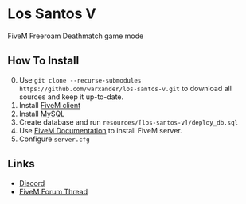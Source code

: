 # Los Santos V
FiveM Freeroam Deathmatch game mode

## How To Install
0. Use `git clone --recurse-submodules https://github.com/warxander/los-santos-v.git` to download all sources and keep it up-to-date.
1. Install [FiveM client](https://fivem.net/)
2. Install [MySQL](https://www.mysql.com/)
3. Create database and run `resources/[los-santos-v]/deploy_db.sql`
4. Use [FiveM Documentation](http://docs.fivem.net/server-manual/setting-up-a-server/) to install FiveM server.
5. Configure `server.cfg`

## Links
* [Discord](https://discord.gg/32NhU6B)
* [FiveM Forum Thread](https://forum.fivem.net/t/release-los-santos-v-deathmatch-now-fully-open-source)
